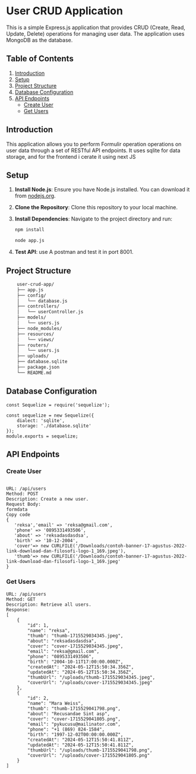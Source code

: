 # User CRUD Application

This is a simple Express.js application that provides CRUD (Create, Read, Update, Delete) operations for managing user data. The application uses MongoDB as the database.

## Table of Contents

1. [Introduction](#introduction)
2. [Setup](#setup)
3. [Project Structure](#project-structure)
4. [Database Configuration](#database-configuration)
5. [API Endpoints](#api-endpoints)
    - [Create User](#create-user)
    - [Get Users](#get-users)


## Introduction

This application allows you to perform Formulir operation operations on user data through a set of RESTful API endpoints. It uses sqlite for data storage, and for the frontend i cerate it using next JS

## Setup

1. **Install Node.js**: Ensure you have Node.js installed. You can download it from [nodejs.org](https://nodejs.org/).

2. **Clone the Repository**: Clone this repository to your local machine.

3. **Install Dependencies**: Navigate to the project directory and run:
   ```bash
   npm install

   node app.js
   
4. **Test API**: use A postman and test it in port 8001.

## Project Structure

```bash
    user-crud-app/
    ├── app.js
    ├── config/
    │   └── database.js
    ├── controllers/
    │   └── userController.js
    ├── models/
    │   └── users.js
    ├── node_modules/
    ├── resources/
    │   └── views/
    ├── routers/
    │   └── users.js
    ├── uploads/
    ├── database.sqlite
    ├── package.json
    └── README.md

```

## Database Configuration

    
    const Sequelize = require('sequelize');

    const sequelize = new Sequelize({
        dialect: 'sqlite',
        storage: './database.sqlite'
    });
    module.exports = sequelize;

## API Endpoints

### Create User
```
    
URL: /api/users
Method: POST
Description: Create a new user.
Request Body:
formdata
Copy code
{
   'reksa','email' => 'reksa@gmail.com',
   'phone' => '0895331493506',
   'about' => 'reksadasdasdsa',
   'birth' => '10-12-2004',
   'cover'=> new CURLFILE('/Downloads/contoh-banner-17-agustus-2022-link-download-dan-filosofi-logo-1_169.jpeg'),
   'thumb'=> new CURLFILE('/Downloads/contoh-banner-17-agustus-2022-link-download-dan-filosofi-logo-1_169.jpeg'
}
```

### Get Users
```
URL: /api/users
Method: GET
Description: Retrieve all users.
Response:
[
    {
        "id": 1,
        "name": "reksa",
        "thumb": "thumb-1715529034345.jpeg",
        "about": "reksadasdasdsa",
        "cover": "cover-1715529034345.jpeg",
        "email": "reksa@gmail.com",
        "phone": "0895331493506",
        "birth": "2004-10-11T17:00:00.000Z",
        "createdAt": "2024-05-12T15:50:34.356Z",
        "updatedAt": "2024-05-12T15:50:34.356Z",
        "thumbUrl": "/uploads/thumb-1715529034345.jpeg",
        "coverUrl": "/uploads/cover-1715529034345.jpeg"
    },
    {
        "id": 2,
        "name": "Mara Weiss",
        "thumb": "thumb-1715529041798.png",
        "about": "Recusandae Sint asp",
        "cover": "cover-1715529041805.png",
        "email": "pykucusu@mailinator.com",
        "phone": "+1 (869) 824-1584",
        "birth": "1997-12-02T00:00:00.000Z",
        "createdAt": "2024-05-12T15:50:41.811Z",
        "updatedAt": "2024-05-12T15:50:41.811Z",
        "thumbUrl": "/uploads/thumb-1715529041798.png",
        "coverUrl": "/uploads/cover-1715529041805.png"
    }
]




